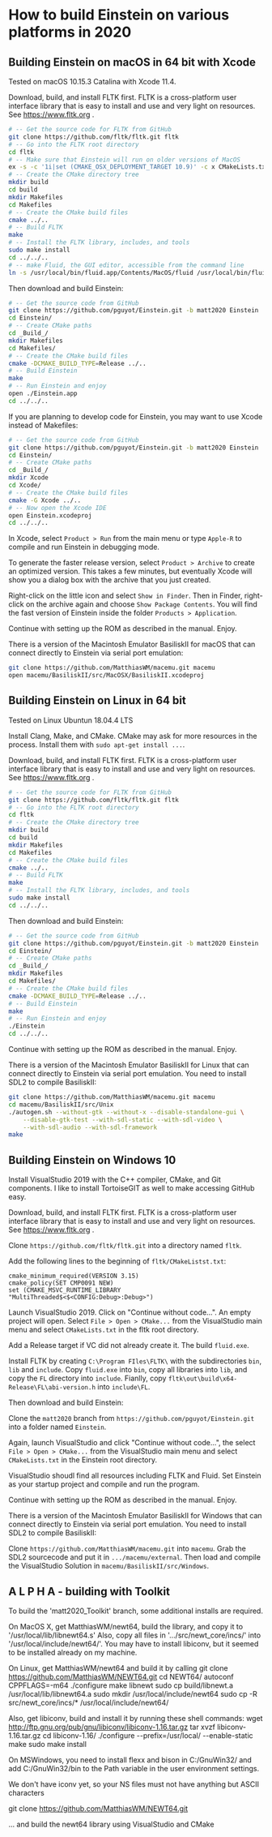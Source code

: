 
How to build Einstein on various platforms in 2020
==================================================


Building Einstein on macOS in 64 bit with Xcode
-----------------------------------------------

Tested on macOS 10.15.3 Catalina with Xcode 11.4.

Download, build, and install FLTK first. FLTK is a cross-platform user interface library
that is easy to install and use and very light on resources. See https://www.fltk.org .

```bash
# -- Get the source code for FLTK from GitHub
git clone https://github.com/fltk/fltk.git fltk
# -- Go into the FLTK root directory
cd fltk
# -- Make sure that Einstein will run on older versions of MacOS
ex -s -c '1i|set (CMAKE_OSX_DEPLOYMENT_TARGET 10.9)' -c x CMakeLists.txt
# -- Create the CMake directory tree
mkdir build
cd build
mkdir Makefiles
cd Makefiles
# -- Create the CMake build files
cmake ../..
# -- Build FLTK
make 
# -- Install the FLTK library, includes, and tools
sudo make install
cd ../../..
# -- make Fluid, the GUI editor, accessible from the command line
ln -s /usr/local/bin/fluid.app/Contents/MacOS/fluid /usr/local/bin/fluid
```

Then download and build Einstein:

```bash
# -- Get the source code from GitHub
git clone https://github.com/pguyot/Einstein.git -b matt2020 Einstein
cd Einstein/
# -- Create CMake paths
cd _Build_/
mkdir Makefiles
cd Makefiles/
# -- Create the CMake build files
cmake -DCMAKE_BUILD_TYPE=Release ../..
# -- Build Einstein
make
# -- Run Einstein and enjoy
open ./Einstein.app
cd ../../..
```

If you are planning to develop code for Einstein, you may want to use Xcode instead of Makefiles:
```bash
# -- Get the source code from GitHub
git clone https://github.com/pguyot/Einstein.git -b matt2020 Einstein
cd Einstein/
# -- Create CMake paths
cd _Build_/
mkdir Xcode
cd Xcode/
# -- Create the CMake build files
cmake -G Xcode ../..
# -- Now open the Xcode IDE
open Einstein.xcodeproj
cd ../../..
```

In Xcode, select `Product > Run` from the main menu or type `Apple-R` to compile and run Einstein
in debugging mode.

To generate the faster release version, select `Product > Archive` to create an optimized version. 
This takes a few minutes, but eventually Xcode will show you a dialog box with the archive that you just created.

Right-click on the little icon and select `Show in Finder`. Then in Finder, right-click
on the archive again and choose `Show Package Contents`. You will find the fast version 
of Einstein inside the folder `Products > Application`.

Continue with setting up the ROM as described in the manual. Enjoy.


There is a version of the Macintosh Emulator BasiliskII for macOS that can connect directly
to Einstein via serial port emulation:

```bash
git clone https://github.com/MatthiasWM/macemu.git macemu
open macemu/BasiliskII/src/MacOSX/BasiliskII.xcodeproj
```


Building Einstein on Linux in 64 bit
------------------------------------

Tested on Linux Ubuntun 18.04.4 LTS

Install Clang, Make, and CMake. CMake may ask for more resources in the process. Install
them with `sudo apt-get install ...`.

Download, build, and install FLTK first. FLTK is a cross-platform user interface library
that is easy to install and use and very light on resources. See https://www.fltk.org .

```bash
# -- Get the source code for FLTK from GitHub
git clone https://github.com/fltk/fltk.git fltk
# -- Go into the FLTK root directory
cd fltk
# -- Create the CMake directory tree
mkdir build
cd build
mkdir Makefiles
cd Makefiles
# -- Create the CMake build files
cmake ../..
# -- Build FLTK
make 
# -- Install the FLTK library, includes, and tools
sudo make install
cd ../../..
```

Then download and build Einstein:

```bash
# -- Get the source code from GitHub
git clone https://github.com/pguyot/Einstein.git -b matt2020 Einstein
cd Einstein/
# -- Create CMake paths
cd _Build_/
mkdir Makefiles
cd Makefiles/
# -- Create the CMake build files
cmake -DCMAKE_BUILD_TYPE=Release ../..
# -- Build Einstein
make
# -- Run Einstein and enjoy
./Einstein
cd ../../..
```

Continue with setting up the ROM as described in the manual. Enjoy.


There is a version of the Macintosh Emulator BasiliskII for Linux that can connect directly
to Einstein via serial port emulation. You need to install SDL2 to compile BasiliskII:

```bash
git clone https://github.com/MatthiasWM/macemu.git macemu
cd macemu/BasiliskII/src/Unix
./autogen.sh --without-gtk --without-x --disable-standalone-gui \
    --disable-gtk-test --with-sdl-static --with-sdl-video \
    --with-sdl-audio --with-sdl-framework
make
```


Building Einstein on Windows 10
-------------------------------

Install VisualStudio 2019 with the C++ compiler, CMake, and Git components. 
I like to install TortoiseGIT as well to make accessing GitHub easy.

Download, build, and install FLTK first. FLTK is a cross-platform user interface library
that is easy to install and use and very light on resources. See https://www.fltk.org .

Clone `https://github.com/fltk/fltk.git` into a directory named `fltk`.

Add the following lines to the beginning of `fltk/CMakeListst.txt`:
```
cmake_minimum_required(VERSION 3.15)
cmake_policy(SET CMP0091 NEW)
set (CMAKE_MSVC_RUNTIME_LIBRARY "MultiThreaded$<$<CONFIG:Debug>:Debug>")
```

Launch VisualStudio 2019. Click on "Continue without code...". An 
empty project will open. Select `File > Open > CMake...` from the VisualStudio
main menu and select `CMakeLists.txt` in the fltk root directory.

Add a Release target if VC did not already create it. The build `fluid.exe`.

Install FLTK by creating `C:\Program FIles\FLTK\` with the subdirectories
`bin`, `lib` and `include`. Copy `fluid.exe` into `bin`, copy all libraries into
`lib`, and copy the `FL` directory into `include`. Fianlly, copy `fltk\out\build\x64-Release\FL\abi-version.h`
into `include\FL`.


Then download and build Einstein:

Clone the `matt2020` branch from `https://github.com/pguyot/Einstein.git` into a folder named `Einstein`.

Again, launch VisualStudio and click "Continue without code...", the select
`File > Open > CMake...` from the VisualStudio
main menu and select `CMakeLists.txt` in the Einstein root directory.

VisualStudio shoudl find all resources including FLTK and Fluid. Set Einstein
as your startup project and compile and run the program.

Continue with setting up the ROM as described in the manual. Enjoy.


There is a version of the Macintosh Emulator BasiliskII for Windows that can connect directly
to Einstein via serial port emulation. You need to install SDL2 to compile BasiliskII:

Clone `https://github.com/MatthiasWM/macemu.git` into `macemu`.
Grab the SDL2 sourcecode and put it in `.../macemu/external`.
Then load and compile the VisualStudio Solution in `macemu/BasiliskII/src/Windows`.


 A L P H A - building with Toolkit
-----------------------------------

To build the 'matt2020_Toolkit' branch, some additional installs are required.

On MacOS X, get MatthiasWM/newt64, build the library, and copy it to '/usr/local/lib/libnewt64.s'
Also, copy all files in '.../src/newt_core/incs/' into '/usr/local/include/newt64/'.
You may have to install libiconv, but it seemed to be installed already on my machine.

On Linux, get MatthiasWM/newt64 and build it by calling
  git clone https://github.com/MatthiasWM/NEWT64.git
  cd NEWT64/
  autoconf
  CPPFLAGS=-m64 ./configure
  make libnewt 
  sudo cp build/libnewt.a /usr/local/lib/libnewt64.a
  sudo mkdir /usr/local/include/newt64
  sudo cp -R src/newt_core/incs/* /usr/local/include/newt64/

Also, get libiconv, build and install it by running these shell commands:
  wget http://ftp.gnu.org/pub/gnu/libiconv/libiconv-1.16.tar.gz
  tar xvzf libiconv-1.16.tar.gz 
  cd libiconv-1.16/
  ./configure --prefix=/usr/local/ --enable-static
  make
  sudo make install


On MSWindows, you need to install flexx and bison in C:/GnuWin32/ 
and add C:/GnuWin32/bin to the Path variable in the user environment settings.

We don't have iconv yet, so your NS files must not have anything but ASCII characters

git clone https://github.com/MatthiasWM/NEWT64.git

... and build the newt64 library using VisualStudio and CMake



